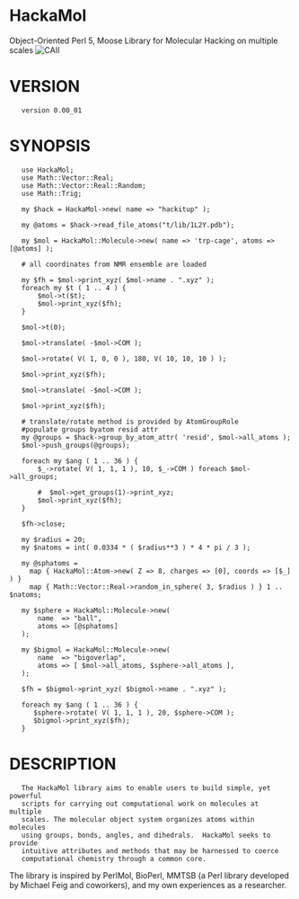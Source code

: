 HackaMol
========
Object-Oriented Perl 5, Moose Library for Molecular Hacking on multiple scales
![CAII](https://github.com/demianriccardi/HackaMol/blob/master/examples/HackaMol2cba.gif)

VERSION
========
       version 0.00_01

SYNOPSIS
========
       use HackaMol;
       use Math::Vector::Real;
       use Math::Vector::Real::Random;
       use Math::Trig;
       
       my $hack = HackaMol->new( name => "hackitup" );
              
       my @atoms = $hack->read_file_atoms("t/lib/1L2Y.pdb");
       
       my $mol = HackaMol::Molecule->new( name => 'trp-cage', atoms => [@atoms] );
       
       # all coordinates from NMR ensemble are loaded
       
       my $fh = $mol->print_xyz( $mol->name . ".xyz" );
       foreach my $t ( 1 .. 4 ) {
           $mol->t($t);
           $mol->print_xyz($fh);
       }
       
       $mol->t(0);
       
       $mol->translate( -$mol->COM );
       
       $mol->rotate( V( 1, 0, 0 ), 180, V( 10, 10, 10 ) );
       
       $mol->print_xyz($fh);
       
       $mol->translate( -$mol->COM );
       
       $mol->print_xyz($fh);

       # translate/rotate method is provided by AtomGroupRole
       #populate groups byatom resid attr
       my @groups = $hack->group_by_atom_attr( 'resid', $mol->all_atoms );
       $mol->push_groups(@groups);
       
       foreach my $ang ( 1 .. 36 ) {
           $_->rotate( V( 1, 1, 1 ), 10, $_->COM ) foreach $mol->all_groups;
       
           #  $mol->get_groups(1)->print_xyz;
           $mol->print_xyz($fh);
       }
       
       $fh->close;
       
       my $radius = 20;
       my $natoms = int( 0.0334 * ( $radius**3 ) * 4 * pi / 3 );

       my @sphatoms =
         map { HackaMol::Atom->new( Z => 8, charges => [0], coords => [$_] ) }
         map { Math::Vector::Real->random_in_sphere( 3, $radius ) } 1 .. $natoms;
       
       my $sphere = HackaMol::Molecule->new(
           name  => "ball",
           atoms => [@sphatoms]
       );

       my $bigmol = HackaMol::Molecule->new(
           name  => "bigoverlap",
           atoms => [ $mol->all_atoms, $sphere->all_atoms ],
       );

       $fh = $bigmol->print_xyz( $bigmol->name . ".xyz" );

       foreach my $ang ( 1 .. 36 ) {
          $sphere->rotate( V( 1, 1, 1 ), 20, $sphere->COM );
          $bigmol->print_xyz($fh);
       }


DESCRIPTION
============

       The HackaMol library aims to enable users to build simple, yet powerful
       scripts for carrying out computational work on molecules at multiple
       scales. The molecular object system organizes atoms within molecules
       using groups, bonds, angles, and dihedrals.  HackaMol seeks to provide
       intuitive attributes and methods that may be harnessed to coerce
       computational chemistry through a common core.

The library is inspired by PerlMol, BioPerl, MMTSB (a Perl library developed
by Michael Feig and coworkers), and my own experiences as a researcher.
